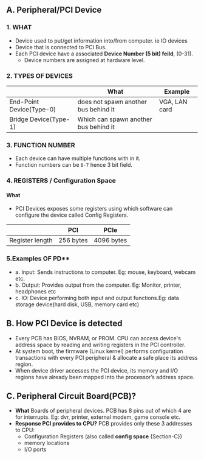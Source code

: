 ## A. Peripheral/PCI Device
### 1. WHAT
  - Device used to put/get information into/from computer. ie IO devices
  - Device that is connected to PCI Bus.
  - Each PCI device have a associated **Device Number (5 bit) feild**, (0-31).
    - Device numbers are assigned at hardware level. 
  
### 2. TYPES OF DEVICES

| | What | Example |
| --- | --- | --- |
| End-Point Device(Type-0) | does not spawn another bus behind it | VGA, LAN card |
| Bridge Device(Type-1) | Which can spawn another bus behind it | |

### 3. FUNCTION NUMBER
- Each device can have multiple functions with in it.
- Function numbers can be `0-7` hence 3 bit field.

### 4. REGISTERS / Configuration Space
#### What 
- PCI Devices exposes some registers using which software can configure the device called Config Registers.
  
| | PCI | PCIe |
| --- | --- | --- |
| Register length | 256 bytes | 4096 bytes |

### 5.Examples OF PD** 
- a. Input: Sends instructions to computer. Eg: mouse, keyboard, webcam etc.
- b. Output: Provides output from the computer. Eg: Monitor, printer, headphones etc
- c. IO: Device performing both input and output functions.Eg: data storage device(hard disk, USB, memory card etc)
  
## B. How PCI Device is detected
- Every PCB has BIOS, NVRAM, or PROM. CPU can access device's address space by reading and writing registers in the PCI controller.
- At system boot, the firmware (Linux kernel) performs configuration transactions with every PCI peripheral & allocate a safe place its address region.
- When device driver accesses the PCI device, its memory and I/O regions have already been mapped into the processor’s address space.

## C. Peripheral Circuit Board(PCB)?
- **What** Boards of peripheral devices. PCB has 8 pins out of which 4 are for interrupts. Eg: dvr, printer, external modem, game console etc.  
- **Response PCI provides to CPU?** PCB provides only these 3 addresses to CPU: 
  - Configuration Registers (also called **config space**	{Section-C})
  - memory locations
  - I/O ports
